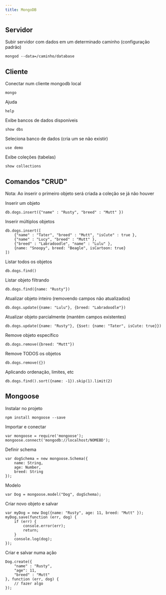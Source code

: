 ```yaml
---
title: MongoDB
---
```


Servidor
------

Subir servidor com dados em um determinado caminho (configuração padrão)

    mongod --data=/caminho/database


Cliente
------

Conectar num cliente mongodb local

    mongo

Ajuda

    help

Exibe bancos de dados disponíveis

    show dbs

Seleciona banco de dados (cria um se não existir)

    use demo

Exibe coleções (tabelas)

    show collections

Comandos "CRUD"
------

Nota: Ao inserir o primeiro objeto será criada a coleção se já não houver

Inserir um objeto

    db.dogs.insert({"name" : "Rusty", "breed" : "Mutt" })

Inserir múltiplos objetos

    db.dogs.insert([
        {"name" : "Tater", "breed" : "Mutt", "isCute" : true }, 
        {"name" : "Lucy", "breed" : "Mutt" }, 
        {"breed" : "Labradoodle", "name" : "Lulu" }, 
        {name: "Snoopy", breed: "Beagle", isCartoon: true}
    ])

Listar todos os objetos

    db.dogs.find()

Listar objeto filtrando

    db.dogs.find({name: "Rusty"})

Atualizar objeto inteiro (removendo campos não atualizados)

    db.dogs.update({name: "Lulu"}, {breed: "Labradoodle"})

Atualizar objeto parcialmente (mantém campos existentes)

    db.dogs.update({name: "Rusty"}, {$set: {name: "Tater", isCute: true}})

Remove objeto específico

    db.dogs.remove({breed: "Mutt"})

Remove TODOS os objetos

    db.dogs.remove({})

Aplicando ordenação, limites, etc

    db.dogs.find().sort({name: -1}).skip(1).limit(2)


Mongoose
------

Instalar no projeto

    npm install mongoose --save

Importar e conectar

    var mongoose = require('mongoose');
    mongoose.connect('mongodb://localhost/NOMEBD');

Definir schema

    var dogSchema = new mongoose.Schema({
        name: String,
        age: Number,
        breed: String
    });

Modelo

    var Dog = mongoose.model("Dog", dogSchema);

Criar novo objeto e salvar

    var myDog = new Dog({name: "Rusty", age: 11, breed: "Mutt" });
    myDog.save(function (err, dog) {
        if (err) {
            console.error(err);
            return;
        }
        console.log(dog);
    });

Criar e salvar numa ação

    Dog.create({
        "name" : "Rusty", 
        "age": 11, 
        "breed" : "Mutt"
    }, function (err, dog) {
        // fazer algo
    });

